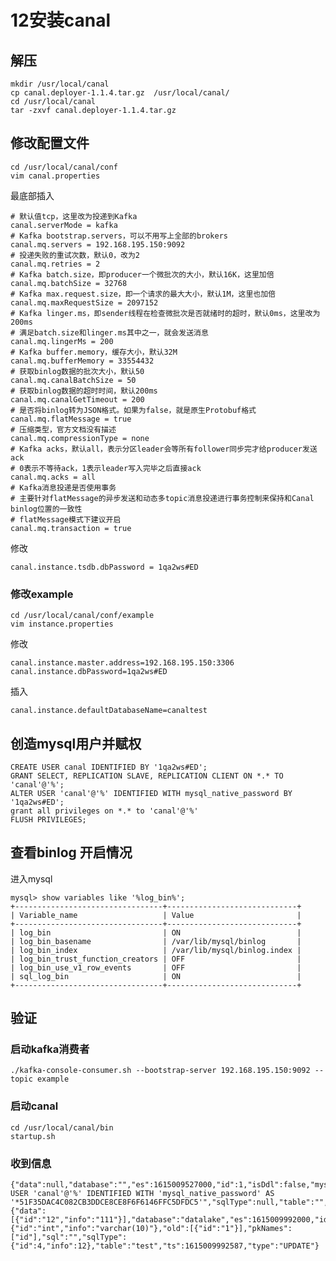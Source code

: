 # 12安装canal


## 解压

	mkdir /usr/local/canal
	cp canal.deployer-1.1.4.tar.gz  /usr/local/canal/
	cd /usr/local/canal
	tar -zxvf canal.deployer-1.1.4.tar.gz

## 修改配置文件

	cd /usr/local/canal/conf
	vim canal.properties 

最底部插入

	# 默认值tcp，这里改为投递到Kafka
	canal.serverMode = kafka
	# Kafka bootstrap.servers，可以不用写上全部的brokers
	canal.mq.servers = 192.168.195.150:9092
	# 投递失败的重试次数，默认0，改为2
	canal.mq.retries = 2
	# Kafka batch.size，即producer一个微批次的大小，默认16K，这里加倍
	canal.mq.batchSize = 32768
	# Kafka max.request.size，即一个请求的最大大小，默认1M，这里也加倍
	canal.mq.maxRequestSize = 2097152
	# Kafka linger.ms，即sender线程在检查微批次是否就绪时的超时，默认0ms，这里改为200ms
	# 满足batch.size和linger.ms其中之一，就会发送消息
	canal.mq.lingerMs = 200
	# Kafka buffer.memory，缓存大小，默认32M
	canal.mq.bufferMemory = 33554432
	# 获取binlog数据的批次大小，默认50
	canal.mq.canalBatchSize = 50
	# 获取binlog数据的超时时间，默认200ms
	canal.mq.canalGetTimeout = 200
	# 是否将binlog转为JSON格式。如果为false，就是原生Protobuf格式
	canal.mq.flatMessage = true
	# 压缩类型，官方文档没有描述
	canal.mq.compressionType = none
	# Kafka acks，默认all，表示分区leader会等所有follower同步完才给producer发送ack
	# 0表示不等待ack，1表示leader写入完毕之后直接ack
	canal.mq.acks = all
	# Kafka消息投递是否使用事务
	# 主要针对flatMessage的异步发送和动态多topic消息投递进行事务控制来保持和Canal binlog位置的一致性
	# flatMessage模式下建议开启
	canal.mq.transaction = true

修改

	canal.instance.tsdb.dbPassword = 1qa2ws#ED


### 修改example

	cd /usr/local/canal/conf/example
	vim instance.properties

修改

	canal.instance.master.address=192.168.195.150:3306
	canal.instance.dbPassword=1qa2ws#ED

插入

	canal.instance.defaultDatabaseName=canaltest

## 创造mysql用户并赋权

	CREATE USER canal IDENTIFIED BY '1qa2ws#ED';
	GRANT SELECT, REPLICATION SLAVE, REPLICATION CLIENT ON *.* TO 'canal'@'%';
	ALTER USER 'canal'@'%' IDENTIFIED WITH mysql_native_password BY '1qa2ws#ED';
	grant all privileges on *.* to 'canal'@'%'
	FLUSH PRIVILEGES;


## 查看binlog 开启情况

进入mysql

	mysql> show variables like '%log_bin%';
	+---------------------------------+-----------------------------+
	| Variable_name                   | Value                       |
	+---------------------------------+-----------------------------+
	| log_bin                         | ON                          |
	| log_bin_basename                | /var/lib/mysql/binlog       |
	| log_bin_index                   | /var/lib/mysql/binlog.index |
	| log_bin_trust_function_creators | OFF                         |
	| log_bin_use_v1_row_events       | OFF                         |
	| sql_log_bin                     | ON                          |
	+---------------------------------+-----------------------------+



## 验证

### 启动kafka消费者

	./kafka-console-consumer.sh --bootstrap-server 192.168.195.150:9092 --topic example

### 启动canal

	cd /usr/local/canal/bin
	startup.sh 

### 收到信息

	{"data":null,"database":"","es":1615009527000,"id":1,"isDdl":false,"mysqlType":null,"old":null,"pkNames":null,"sql":"ALTER USER 'canal'@'%' IDENTIFIED WITH 'mysql_native_password' AS '*51F35DAC4C082CB3DDCE8CE8F6F6146FFC5DFDC5'","sqlType":null,"table":"","ts":1615009963408,"type":"QUERY"}
	{"data":[{"id":"12","info":"111"}],"database":"datalake","es":1615009992000,"id":2,"isDdl":false,"mysqlType":{"id":"int","info":"varchar(10)"},"old":[{"id":"1"}],"pkNames":["id"],"sql":"","sqlType":{"id":4,"info":12},"table":"test","ts":1615009992587,"type":"UPDATE"}

